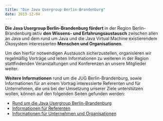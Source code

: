 ```yaml
---
title: "Die Java Usergroup Berlin-Brandenburg"
date: 2013-12-04
---
```


**Die Java Usergroup Berlin-Brandenburg fördert** in der Region
Berlin-Brandenburg aktiv **den Wissens- und Erfahrungsaustausch**
zwischen allen an Java und dem rund um Java und die Java 
Virtual Machine existierendem Ökosystem interessierten **Menschen
und Organisationen**.

Um den hierfür notwendigen Austausch sicherzustellen, 
organisieren wir regelmäßig Vorträge und leiten Informationen
zu weiteren in der Region stattfindenden Veranstaltungen
und Konferenzen an unsere Mitglieder weiter.

**Weitere Informationen** rund um die JUG Berlin-Brandenburg,
sowie Informationen für an einem Vortrag interessierte Referenten
und für Unternehmen, die uns bei der Umsetzung unserer Ziele
unterstützen wollen, können auf den folgenden Seiten 
gefunden werden:


* [Rund um die Java Usergroup Berlin-Brandenburg](/informationen/informationen-ueber-die-jug.html)
* [Informationen für Referenten](/informationen/informationen-fuer-referenten.html)
* [Informationen für Unternehmen und Organisationen](/informationen/informationen-fuer-unternehmen.html)
